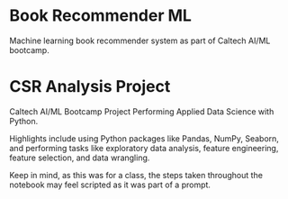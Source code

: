 # Book Recommender ML
Machine learning book recommender system as part of Caltech AI/ML bootcamp.


# CSR Analysis Project
Caltech AI/ML Bootcamp Project Performing Applied Data Science with Python.

Highlights include using Python packages like Pandas, NumPy, Seaborn, and performing tasks like exploratory data analysis, feature engineering, feature selection, and data wrangling.

Keep in mind, as this was for a class, the steps taken throughout the notebook may feel scripted as it was part of a prompt.
